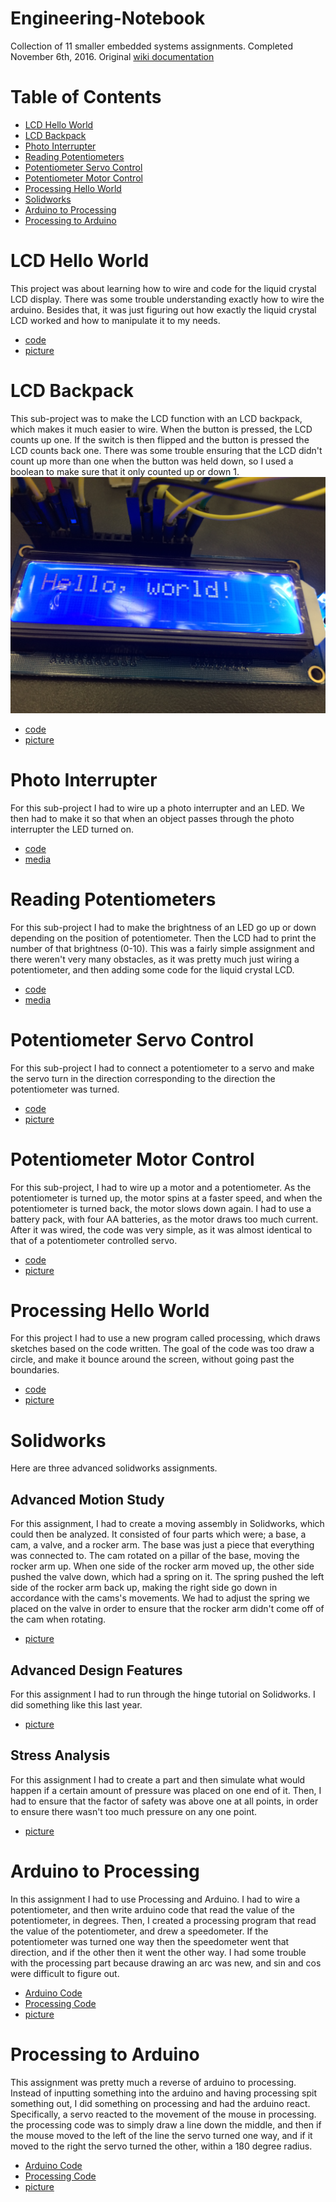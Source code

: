 # Engineering-Notebook
Collection of 11 smaller embedded systems assignments. Completed November 6th, 2016. Original [wiki documentation](http://wiki.chssigma.com/index.php?title=Dani%27s_Engineering_Notebook)
# Table of Contents
* [LCD Hello World](#lcd-hello-world)
* [LCD Backpack](#lcd-backpack)
* [Photo Interrupter](#photo-interrupter)
* [Reading Potentiometers](#reading-potentiometers)
* [Potentiometer Servo Control](#potentiometer-servo-control)
* [Potentiometer Motor Control](#potentiometer-motor-control)
* [Processing Hello World](#processing-hello-world)
* [Solidworks](#solidworks)
* [Arduino to Processing](#arduino-to-processing)
* [Processing to Arduino](#processing-to-arduino)

# LCD Hello World
This project was about learning how to wire and code for the liquid crystal LCD display. There was some trouble understanding exactly how to wire the arduino. Besides that, it was just figuring out how exactly the liquid crystal LCD worked and how to manipulate it to my needs.
- [code](code/code.py)
- [picture](media/lcdhw.png)
# LCD Backpack
This sub-project was to make the LCD function with an LCD backpack, which makes it much easier to wire. When the button is pressed, the LCD counts up one. If the switch is then flipped and the button is pressed the LCD counts back one. There was some trouble ensuring that the LCD didn't count up more than one when the button was held down, so I used a boolean to make sure that it only counted up or down 1.
![The Product](media/lcdbp.jpg)
- [code](code/lcdbp.ino)
- [picture](media/lcdbp.jpg)
# Photo Interrupter
For this sub-project I had to wire up a photo interrupter and an LED. We then had to make it so that when an object passes through the photo interrupter the LED turned on.
- [code](code/photoInt.ino)
- [media](mdeia/photoInt.jpg)
# Reading Potentiometers
For this sub-project I had to make the brightness of an LED go up or down depending on the position of potentiometer. Then the LCD had to print the number of that brightness (0-10). This was a fairly simple assignment and there weren't very many obstacles, as it was pretty much just wiring a potentiometer, and then adding some code for the liquid crystal LCD.
- [code](code/read_potent.ino)
- [media](media/Potentiometer_LCD_Backpack.gif)
# Potentiometer Servo Control
For this sub-project I had to connect a potentiometer to a servo and make the servo turn in the direction corresponding to the direction the potentiometer was turned.
- [code](code/servo_control.ino)
- [picture](media/servo_control.gif)
# Potentiometer Motor Control
For this sub-project, I had to wire up a motor and a potentiometer. As the potentiometer is turned up, the motor spins at a faster speed, and when the potentiometer is turned back, the motor slows down again. I had to use a battery pack, with four AA batteries, as the motor draws too much current. After it was wired, the code was very simple, as it was almost identical to that of a potentiometer controlled servo.
- [code](code/motor_control.ino)
- [picture](media/motor_control.gif)
# Processing Hello World
For this project I had to use a new program called processing, which draws sketches based on the code written. The goal of the code was too draw a circle, and make it bounce around the screen, without going past the boundaries.
- [code](code/phw.ino)
- [picture](media/processinghw.gif)
# Solidworks
Here are three advanced solidworks assignments. 
## Advanced Motion Study
For this assignment, I had to create a moving assembly in Solidworks, which could then be analyzed. It consisted of four parts which were; a base, a cam, a valve, and a rocker arm. The base was just a piece that everything was connected to. The cam rotated on a pillar of the base, moving the rocker arm up. When one side of the rocker arm moved up, the other side pushed the valve down, which had a spring on it. The spring pushed the left side of the rocker arm back up, making the right side go down in accordance with the cams's movements. We had to adjust the spring we placed on the valve in order to ensure that the rocker arm didn't come off of the cam when rotating.
- [picture](media/advancedMS.jpg)
## Advanced Design Features
For this assignment I had to run through the hinge tutorial on Solidworks. I did something like this last year.
- [picture](media/advancedDF.jpg)
## Stress Analysis
For this assignment I had to create a part and then simulate what would happen if a certain amount of pressure was placed on one end of it. Then, I had to ensure that the factor of safety was above one at all points, in order to ensure there wasn't too much pressure on any one point.
- [picture](media/stress_analysis.jpg)
# Arduino to Processing
In this assignment I had to use Processing and Arduino. I had to wire a potentiometer, and then write arduino code that read the value of the potentiometer, in degrees. Then, I created a processing program that read the value of the potentiometer, and drew a speedometer. If the potentiometer was turned one way then the speedometer went that direction, and if the other then it went the other way. I had some trouble with the processing part because drawing an arc was new, and sin and cos were difficult to figure out.
- [Arduino Code](code/ardToProcArd.ino)
- [Processing Code](code/ardToProcProc.ino)
- [picture](media/ard_to_proc.gif)
# Processing to Arduino
This assignment was pretty much a reverse of arduino to processing. Instead of inputting something into the arduino and having processing spit something out, I did something on processing and had the arduino react. Specifically, a servo reacted to the movement of the mouse in processing. the processing code was to simply draw a line down the middle, and then if the mouse moved to the left of the line the servo turned one way, and if it moved to the right the servo turned the other, within a 180 degree radius.
- [Arduino Code](code/procToArdArd.ino)
- [Processing Code](code/procToArdProc.ino)
- [picture](media/proc_to_arduino.gif)
